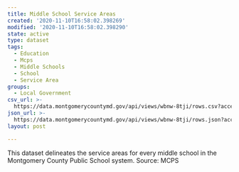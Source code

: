 ```yaml
---
title: Middle School Service Areas
created: '2020-11-10T16:58:02.398269'
modified: '2020-11-10T16:58:02.398290'
state: active
type: dataset
tags:
  - Education
  - Mcps
  - Middle Schools
  - School
  - Service Area
groups:
  - Local Government
csv_url: >-
  https://data.montgomerycountymd.gov/api/views/wbnw-8tji/rows.csv?accessType=DOWNLOAD
json_url: >-
  https://data.montgomerycountymd.gov/api/views/wbnw-8tji/rows.json?accessType=DOWNLOAD
layout: post

---
```

This dataset delineates the service areas for every middle school in the Montgomery County Public School system.  Source: MCPS
